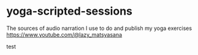 # yoga-scripted-sessions

The sources of audio narration I use to do and publish my yoga exercises https://www.youtube.com/@lazy_matsyasana

test

